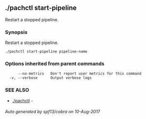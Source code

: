 ## ./pachctl start-pipeline

Restart a stopped pipeline.

### Synopsis


Restart a stopped pipeline.

```
./pachctl start-pipeline pipeline-name
```

### Options inherited from parent commands

```
      --no-metrics   Don't report user metrics for this command
  -v, --verbose      Output verbose logs
```

### SEE ALSO
* [./pachctl](./pachctl.md)	 - 

###### Auto generated by spf13/cobra on 10-Aug-2017
